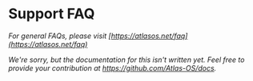 # Support FAQ

_For general FAQs, please visit [https://atlasos.net/faq](https://atlasos.net/faq)_

_We're sorry, but the documentation for this isn't written yet. Feel free to provide your contribution at https://github.com/Atlas-OS/docs._
